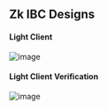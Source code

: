 ## Zk IBC Designs

#### Light Client
![image](https://github.com/Teja2045/system-designs/assets/106052623/ad01ddf2-5813-4f8d-90e9-13fff7c7c92f)

#### Light Client Verification
![image](https://github.com/Teja2045/system-designs/assets/106052623/3177f1a0-72fb-4ae8-87e4-63ba102f895b)

